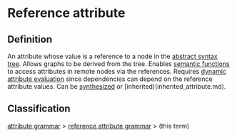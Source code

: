 # Reference attribute

## Definition
An attribute whose value is a reference to a node in the [abstract syntax tree](abstract_syntax_tree.md). Allows graphs to be derived from the tree. Enables [semantic functions](semantic_function.md) to access attributes in remote nodes via the references. Requires [dynamic attribute evaluation](dynamic_attribute_evaluation.md) since dependencies can depend on the reference attribute values. Can be [synthesized](synthesized_attribute.md) or [inherited)(inherited_attribute.md). 

## Classification
[attribute grammar](attribute_grammar.md) \> [reference attribute grammar](reference_attribute_grammar.md) \> (this term)




